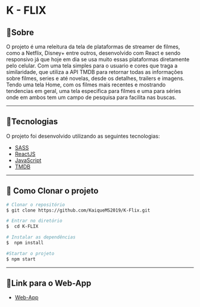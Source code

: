 <h1>
    K - FLIX
</h1>

## 🔖Sobre

O projeto é uma releitura da tela de plataformas de streamer de filmes, como a Netflix, Disney+ entre outros, desenvolvido com React e sendo responsivo já que hoje em dia se usa muito essas plataformas diretamente pelo celular. Com uma tela simples para o usuario e cores que traga a similaridade, que utiliza a API TMDB para retornar todas as informações sobre filmes, series e até novelas, desde os detalhes, trailers e imagens.  Tendo uma tela Home, com os filmes mais recentes e mostrando tendencias em geral, uma tela especifica para filmes e uma para séries onde em ambos tem um campo de pesquisa para facilita nas buscas.

---

## 🚀Tecnologias

O projeto foi desenvolvido utilizando as seguintes tecnologias:

- [SASS](https://sass-lang.com/documentation/)
- [ReactJS](https://reactjs.org/docs/getting-started.html)
- [JavaScript](https://developer.mozilla.org/pt-BR/docs/Web/JavaScript/)
- [TMDB](https://www.themoviedb.org/)

---

## 📁 Como Clonar o projeto

```bash
# Clonar o repositório
$ git clone https://github.com/KaiqueMS2019/K-Flix.git

# Entrar no diretório
$  cd K-FLIX

# Instalar as dependências
$  npm install

#Startar o projeto
$ npm start

````
---

## 🚀Link para o Web-App
- [Web-App](https://k-flix.vercel.app/)

